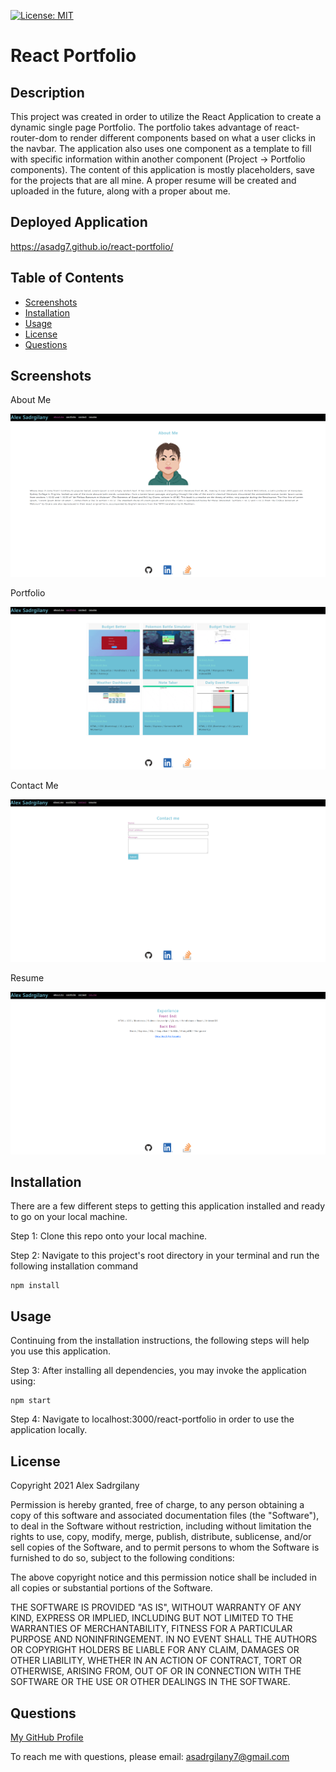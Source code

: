 [![License: MIT](https://img.shields.io/badge/License-MIT-yellow.svg)](https://opensource.org/licenses/MIT)

# React Portfolio

## Description

This project was created in order to utilize the React Application to create a dynamic single page Portfolio. The portfolio takes advantage of react-router-dom to render different components based on what a user clicks in the navbar. The application also uses one component as a template to fill with specific information within another component (Project -> Portfolio components). The content of this application is mostly placeholders, save for the projects that are all mine. A proper resume will be created and uploaded in the future, along with a proper about me.

## Deployed Application

https://asadg7.github.io/react-portfolio/

## Table of Contents

* [Screenshots](#screenshots)
* [Installation](#installation)
* [Usage](#usage)
* [License](#license)
* [Questions](#questions)

## Screenshots

About Me

![About Me Page](./src/assets/screenshots/screenshot1.PNG)

Portfolio

![Portfolio Page](./src/assets/screenshots/screenshot2.PNG)

Contact Me

![Contact Me Page](./src/assets/screenshots/screenshot3.PNG)

Resume

![Resume Page](./src/assets/screenshots/screenshot4.PNG)

## Installation

There are a few different steps to getting this application installed and ready to go on your local machine.

Step 1: Clone this repo onto your local machine.

Step 2: Navigate to this project's root directory in your terminal and run the following installation command

```
npm install
```


## Usage

Continuing from the installation instructions, the following steps will help you use this application.


Step 3: After installing all dependencies, you may invoke the application using:

```
npm start
```

Step 4: Navigate to localhost:3000/react-portfolio in order to use the application locally.

## License

Copyright 2021 Alex Sadrgilany

Permission is hereby granted, free of charge, to any person obtaining a copy 
of this software and associated documentation files (the "Software"), to deal 
in the Software without restriction, including without limitation the rights to 
use, copy, modify, merge, publish, distribute, sublicense, and/or sell copies of the 
Software, and to permit persons to whom the Software is furnished to do so, 
subject to the following conditions:

The above copyright notice and this permission notice shall be included in all 
copies or substantial portions of the Software.

THE SOFTWARE IS PROVIDED "AS IS", WITHOUT WARRANTY OF ANY KIND, EXPRESS OR IMPLIED, 
INCLUDING BUT NOT LIMITED TO THE WARRANTIES OF MERCHANTABILITY, FITNESS FOR A 
PARTICULAR PURPOSE AND NONINFRINGEMENT. IN NO EVENT SHALL THE AUTHORS OR COPYRIGHT 
HOLDERS BE LIABLE FOR ANY CLAIM, DAMAGES OR OTHER LIABILITY, WHETHER IN AN ACTION OF 
CONTRACT, TORT OR OTHERWISE, ARISING FROM, OUT OF OR IN CONNECTION WITH THE SOFTWARE 
OR THE USE OR OTHER DEALINGS IN THE SOFTWARE.

## Questions

[My GitHub Profile](https://github.com/asadg7)

To reach me with questions, please email: asadrgilany7@gmail.com
